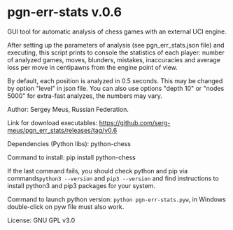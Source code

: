 pgn-err-stats v.0.6
===================

GUI tool for automatic analysis of chess games with an external UCI engine.

After setting up the parameters of analysis (see pgn_err_stats.json file) and
executing, this script prints to console the statistics of each player:
number of analyzed games, moves, blunders, mistakes, inaccuracies and
average loss per move in centipawns from the engine point of view.

By default, each position is analyzed in 0.5 seconds. This may be changed by
option "level" in json file. You can also use options "depth 10" or
"nodes 5000" for extra-fast analyzes, the numbers may vary.

Author: Sergey Meus, Russian Federation.

Link for download executables:
    https://github.com/serg-meus/pgn_err_stats/releases/tag/v0.6

Dependencies (Python libs): python-chess

Command to install: pip install python-chess

If the last command fails, you should check python and pip via
commands```python3 --version``` and ```pip3 --version``` and find instructions
to install python3 and pip3 packages for your system.

Command to launch python version: ```python pgn-err-stats.pyw```, in Windows
double-click on pyw file must also work.

License: GNU GPL v3.0
